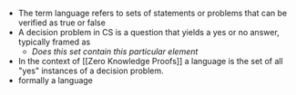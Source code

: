- The term language refers to sets of statements or problems that can be verified as true or false 
- A decision problem in CS is a question that yields a yes or no answer, typically framed as 
	- *Does this set contain this particular element*
- In the context of [[Zero Knowledge Proofs]] a language is the set of all "yes" instances of a decision problem. 
- formally a language 